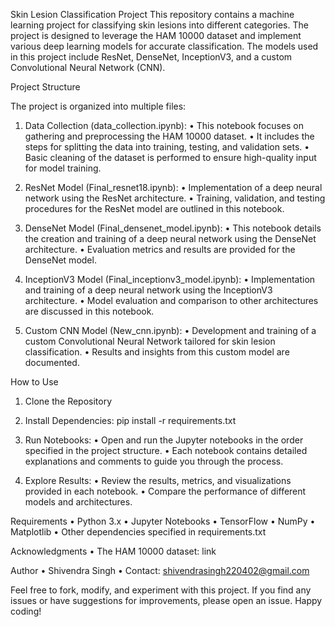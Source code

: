 Skin Lesion Classification Project
This repository contains a machine learning project for classifying skin lesions into different categories. The project is designed to leverage the 
HAM 10000 dataset and implement various deep learning models for accurate classification. The models used in this project include ResNet, DenseNet, InceptionV3, and a custom Convolutional Neural Network (CNN).

Project Structure

The project is organized into multiple files:

1.	Data Collection (data_collection.ipynb):
•	This notebook focuses on gathering and preprocessing the HAM 10000 dataset.
•	It includes the steps for splitting the data into training, testing, and validation sets.
•	Basic cleaning of the dataset is performed to ensure high-quality input for model training.

2.	ResNet Model (Final_resnet18.ipynb):
•	Implementation of a deep neural network using the ResNet architecture.
•	Training, validation, and testing procedures for the ResNet model are outlined in this notebook.

3.	DenseNet Model (Final_densenet_model.ipynb):
•	This notebook details the creation and training of a deep neural network using the DenseNet architecture.
•	Evaluation metrics and results are provided for the DenseNet model.

4.	InceptionV3 Model (Final_inceptionv3_model.ipynb):
•	Implementation and training of a deep neural network using the InceptionV3 architecture.
•	Model evaluation and comparison to other architectures are discussed in this notebook.

5.	Custom CNN Model (New_cnn.ipynb):
•	Development and training of a custom Convolutional Neural Network tailored for skin lesion classification.
•	Results and insights from this custom model are documented.

How to Use

1.	Clone the Repository
2.	Install Dependencies:
    pip install -r requirements.txt 

3.	Run Notebooks:
•	Open and run the Jupyter notebooks in the order specified in the project structure.
•	Each notebook contains detailed explanations and comments to guide you through the process.

4.	Explore Results:
•	Review the results, metrics, and visualizations provided in each notebook.
•	Compare the performance of different models and architectures.

Requirements
•	Python 3.x
•	Jupyter Notebooks
•	TensorFlow
•	NumPy
•	Matplotlib
•	Other dependencies specified in requirements.txt

Acknowledgments
•	The HAM 10000 dataset: link

Author
•	Shivendra Singh
•	Contact: shivendrasingh220402@gmail.com

Feel free to fork, modify, and experiment with this project. If you find any issues or have suggestions for improvements, please open an issue.
Happy coding!
